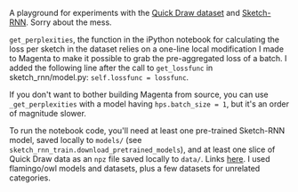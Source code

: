 A playground for experiments with the [Quick Draw dataset](https://github.com/googlecreativelab/quickdraw-dataset) and [Sketch-RNN](https://github.com/tensorflow/magenta/tree/master/magenta/models/sketch_rnn). Sorry about the mess.

`get_perplexities`, the function in the iPython notebook for calculating the loss per sketch in the dataset relies on a one-line local modification I made to Magenta to make it possible to grab the pre-aggregated loss of a batch. I added the following line after the call to `get_lossfunc` in sketch_rnn/model.py: `self.lossfunc = lossfunc`.

If you don't want to bother building Magenta from source, you can use `_get_perplexities` with a model having `hps.batch_size = 1`, but it's an order of magnitude slower.

To run the notebook code, you'll need at least one pre-trained Sketch-RNN model, saved locally to `models/` (see `sketch_rnn_train.download_pretrained_models`), and at least one slice of Quick Draw data as an `npz` file saved locally to `data/`. Links [here](https://github.com/googlecreativelab/quickdraw-dataset#sketch-rnn-quickdraw-dataset). I used flamingo/owl models and datasets, plus a few datasets for unrelated categories.
